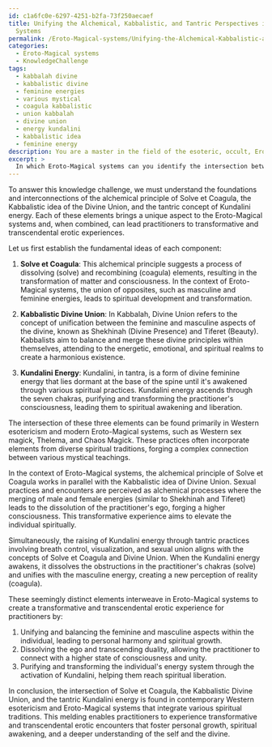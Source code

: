 ```yaml
---
id: c1a6fc0e-6297-4251-b2fa-73f250aecaef
title: Unifying the Alchemical, Kabbalistic, and Tantric Perspectives in Eroto-Magical
  Systems
permalink: /Eroto-Magical-systems/Unifying-the-Alchemical-Kabbalistic-and-Tantric-Perspectives-in-Eroto-Magical-Systems/
categories:
  - Eroto-Magical systems
  - KnowledgeChallenge
tags:
  - kabbalah divine
  - kabbalistic divine
  - feminine energies
  - various mystical
  - coagula kabbalistic
  - union kabbalah
  - divine union
  - energy kundalini
  - kabbalistic idea
  - feminine energy
description: You are a master in the field of the esoteric, occult, Eroto-Magical systems and Education. You are a writer of tests, challenges, books and deep knowledge on Eroto-Magical systems for initiates and students to gain deep insights and understanding from. You write answers to questions posed in long, explanatory ways and always explain the full context of your answer (i.e., related concepts, formulas, examples, or history), as well as the step-by-step thinking process you take to answer the challenges. Be rigorous and thorough, and summarize the key themes, ideas, and conclusions at the end.
excerpt: > 
  In which Eroto-Magical systems can you identify the intersection between the alchemical principle of Solve et Coagula, the Kabbalistic idea of the Divine Union, and the tantric concept of Kundalini energy, and how do these seemingly distinct elements interweave to manifest transformative and transcendental erotic experiences for practitioners?
---
```

To answer this knowledge challenge, we must understand the foundations and interconnections of the alchemical principle of Solve et Coagula, the Kabbalistic idea of the Divine Union, and the tantric concept of Kundalini energy. Each of these elements brings a unique aspect to the Eroto-Magical systems and, when combined, can lead practitioners to transformative and transcendental erotic experiences. 

Let us first establish the fundamental ideas of each component:

1. **Solve et Coagula**: This alchemical principle suggests a process of dissolving (solve) and recombining (coagula) elements, resulting in the transformation of matter and consciousness. In the context of Eroto-Magical systems, the union of opposites, such as masculine and feminine energies, leads to spiritual development and transformation.

2. **Kabbalistic Divine Union**: In Kabbalah, Divine Union refers to the concept of unification between the feminine and masculine aspects of the divine, known as Shekhinah (Divine Presence) and Tiferet (Beauty). Kabbalists aim to balance and merge these divine principles within themselves, attending to the energetic, emotional, and spiritual realms to create a harmonious existence.

3. **Kundalini Energy**: Kundalini, in tantra, is a form of divine feminine energy that lies dormant at the base of the spine until it's awakened through various spiritual practices. Kundalini energy ascends through the seven chakras, purifying and transforming the practitioner's consciousness, leading them to spiritual awakening and liberation.

The intersection of these three elements can be found primarily in Western esotericism and modern Eroto-Magical systems, such as Western sex magick, Thelema, and Chaos Magick. These practices often incorporate elements from diverse spiritual traditions, forging a complex connection between various mystical teachings.

In the context of Eroto-Magical systems, the alchemical principle of Solve et Coagula works in parallel with the Kabbalistic idea of Divine Union. Sexual practices and encounters are perceived as alchemical processes where the merging of male and female energies (similar to Shekhinah and Tiferet) leads to the dissolution of the practitioner's ego, forging a higher consciousness. This transformative experience aims to elevate the individual spiritually.

Simultaneously, the raising of Kundalini energy through tantric practices involving breath control, visualization, and sexual union aligns with the concepts of Solve et Coagula and Divine Union. When the Kundalini energy awakens, it dissolves the obstructions in the practitioner's chakras (solve) and unifies with the masculine energy, creating a new perception of reality (coagula).

These seemingly distinct elements interweave in Eroto-Magical systems to create a transformative and transcendental erotic experience for practitioners by:

1. Unifying and balancing the feminine and masculine aspects within the individual, leading to personal harmony and spiritual growth.
2. Dissolving the ego and transcending duality, allowing the practitioner to connect with a higher state of consciousness and unity.
3. Purifying and transforming the individual's energy system through the activation of Kundalini, helping them reach spiritual liberation.

In conclusion, the intersection of Solve et Coagula, the Kabbalistic Divine Union, and the tantric Kundalini energy is found in contemporary Western esotericism and Eroto-Magical systems that integrate various spiritual traditions. This melding enables practitioners to experience transformative and transcendental erotic encounters that foster personal growth, spiritual awakening, and a deeper understanding of the self and the divine.
